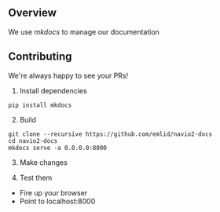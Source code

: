 ## Overview

We use *mkdocs* to manage our documentation

## Contributing

We're always happy to see your PRs!

1) Install dependencies

```pip install mkdocs```

2) Build
```
git clone --recursive https://github.com/emlid/navio2-docs
cd navio2-docs
mkdocs serve -a 0.0.0.0:8000
```
3) Make changes

4) Test them

- Fire up your browser 
- Point to localhost:8000
